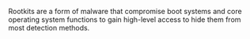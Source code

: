 Rootkits are a form of malware that compromise boot systems and core operating system functions to gain high-level access to hide them from most detection methods.